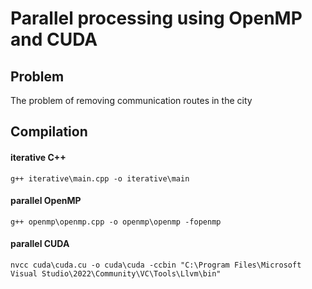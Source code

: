 # Parallel processing using OpenMP and CUDA
## Problem
The problem of removing communication routes in the city

## Compilation
#### iterative C++
```
g++ iterative\main.cpp -o iterative\main

```

#### parallel OpenMP
```
g++ openmp\openmp.cpp -o openmp\openmp -fopenmp
```

#### parallel CUDA
```
nvcc cuda\cuda.cu -o cuda\cuda -ccbin "C:\Program Files\Microsoft Visual Studio\2022\Community\VC\Tools\Llvm\bin"
```
